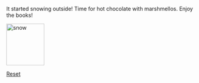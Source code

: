 It started snowing outside! Time for hot chocolate with marshmellos. Enjoy the books! <br>

<img src="https://i.ytimg.com/vi/Mgwo8W3QHl4/maxresdefault.jpg" alt="snow" style="width:100px;height:110px"> <br>

[Reset](../home.md)